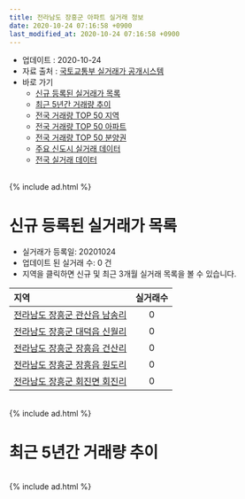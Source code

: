 ```yaml
---
title: 전라남도 장흥군 아파트 실거래 정보
date: 2020-10-24 07:16:58 +0900
last_modified_at: 2020-10-24 07:16:58 +0900
---
```


* 업데이트 : 2020-10-24
* 자료 출처 : [국토교통부 실거래가 공개시스템](http://rt.molit.go.kr)
* 바로 가기
    * [신규 등록된 실거래가 목록](#신규-등록된-실거래가-목록)
    * [최근 5년간 거래량 추이](#최근-5년간-거래량-추이)
    * [전국 거래량 TOP 50 지역](https://inasie.github.io/apt-trade-info/최근-3개월-전국에서-가장-거래가-많이-발생한-지역)
    * [전국 거래량 TOP 50 아파트](https://inasie.github.io/apt-trade-info/최근-3개월-전국에서-가장-거래가-많이-발생한-아파트)
    * [전국 거래량 TOP 50 분양권](https://inasie.github.io/apt-trade-info/최근-3개월-전국에서-가장-거래가-많이-발생한-분양권)
    * [주요 신도시 실거래 데이터](https://inasie.github.io/apt-trade-info/주요-신도시)
    * [전국 실거래 데이터](https://inasie.github.io/apt-trade-info/전국)

<br>
{% include ad.html %}
<br>

# 신규 등록된 실거래가 목록
* 실거래가 등록일: 20201024
* 업데이트 된 실거래 수: 0 건
* 지역을 클릭하면 신규 및 최근 3개월 실거래 목록을 볼 수 있습니다.


|지역|실거래수|
|:---|:---:|
|[전라남도 장흥군 관산읍 남송리](https://inasie.github.io/apt-trade-info/전라남도-장흥군-관산읍-남송리)|0|
|[전라남도 장흥군 대덕읍 신월리](https://inasie.github.io/apt-trade-info/전라남도-장흥군-대덕읍-신월리)|0|
|[전라남도 장흥군 장흥읍 건산리](https://inasie.github.io/apt-trade-info/전라남도-장흥군-장흥읍-건산리)|0|
|[전라남도 장흥군 장흥읍 원도리](https://inasie.github.io/apt-trade-info/전라남도-장흥군-장흥읍-원도리)|0|
|[전라남도 장흥군 회진면 회진리](https://inasie.github.io/apt-trade-info/전라남도-장흥군-회진면-회진리)|0|


<br>
{% include ad.html %}
<br>

# 최근 5년간 거래량 추이


<div style="width:100%;">
    <canvas id="deal_progress" height="200"></canvas>
</div>

<script>
new Chart(document.getElementById("deal_progress"), {
    type: 'line',
    data: {
        labels: ['201510','201511','201512','201601','201602','201603','201604','201605','201606','201607','201608','201609','201610','201611','201612','201701','201702','201703','201704','201705','201706','201707','201708','201709','201710','201711','201712','201801','201802','201803','201804','201805','201806','201807','201808','201809','201810','201811','201812','201901','201902','201903','201904','201905','201906','201907','201908','201909','201910','201911','201912','202001','202002','202003','202004','202005','202006','202007','202008','202009','202010'],
        datasets: [{
            label: '매매',
            pointRadius: 1,
            data: [9, 5, 8, 13, 5, 9, 9, 4, 9, 1, 5, 7, 11, 8, 11, 5, 5, 10, 7, 6, 5, 6, 3, 11, 4, 5, 7, 9, 7, 12, 9, 5, 5, 11, 7, 6, 13, 24, 15, 19, 16, 9, 9, 7, 9, 14, 12, 13, 12, 9, 12, 6, 13, 6, 8, 12, 15, 45, 8, 7, 5],
            borderColor: "rgba(255, 201, 14, 1)",
            backgroundColor: "rgba(255, 201, 14, 0.5)",
            fill: false,
            lineTension: 0
        },{
            label: '전월세',
            pointRadius: 1,
            data: [1, 0, 1, 2, 3, 1, 0, 0, 16, 5, 0, 1, 2, 1, 2, 5, 3, 3, 4, 2, 2, 3, 3, 1, 3, 5, 6, 17, 5, 13, 2, 5, 16, 5, 1, 5, 6, 3, 8, 9, 11, 6, 3, 10, 3, 10, 11, 10, 1, 6, 7, 2, 9, 4, 4, 2, 15, 10, 5, 9, 0],
            borderColor: "rgba(0, 141, 185, 1)",
            backgroundColor: "rgba(0, 141, 185, 0.5)",
            fill: false,
            lineTension: 0
        }
        ]
    },
    options: {
        responsive: true,
        title: {
            display: false
        },
        tooltips: {
            mode: 'index',
            intersect: false
        },
        hover: {
            mode: 'nearest',
            intersect: true
        },
        scales: {
            xAxes: [{
                display: true,
                scaleLabel: {
                    display: true,
                    labelString: '년/월'
                }
            }],
            yAxes: [{
                display: true,
                ticks: {
                    suggestedMin: 0,
                },
                scaleLabel: {
                    display: true,
                    labelString: '실거래 수'
                }
            }]
        }
    }
});

</script>


<br>
{% include ad.html %}
<br>

